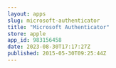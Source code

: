 ```yaml
---
layout: apps
slug: microsoft-authenticator
title: "Microsoft Authenticator"
store: apple
app_id: 983156458
date: 2023-08-30T17:17:27Z
published: 2015-05-30T09:25:44Z
---
```

